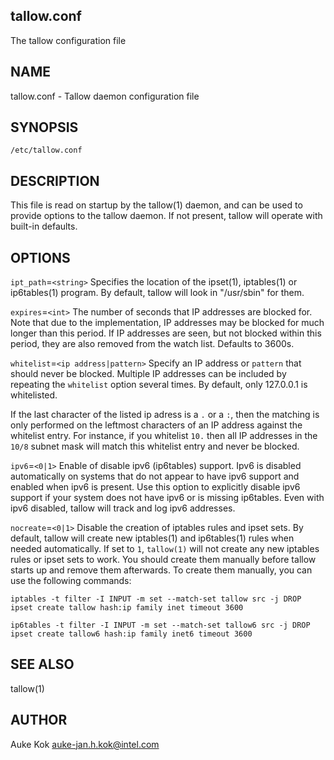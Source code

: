 
## tallow.conf

The tallow configuration file

## NAME

tallow.conf - Tallow daemon configuration file

## SYNOPSIS

`/etc/tallow.conf`

## DESCRIPTION

This file is read on startup by the tallow(1) daemon, and can
be used to provide options to the tallow daemon. If not present,
tallow will operate with built-in defaults.

## OPTIONS

`ipt_path`=`<string>`
Specifies the location of the ipset(1), iptables(1) or ip6tables(1)
program. By default, tallow will look in "/usr/sbin" for them.

`expires`=`<int>`
The number of seconds that IP addresses are blocked for. Note that
due to the implementation, IP addresses may be blocked for much
longer than this period. If IP addresses are seen, but not
blocked within this period, they are also removed from the
watch list. Defaults to 3600s.

`whitelist`=`<ip address|pattern>`
Specify an IP address or `pattern` that should never be
blocked. Multiple IP addresses can be included by repeating the
`whitelist` option several times. By default, only 127.0.0.1 is
whitelisted.

If the last character of the listed ip adress is a `.` or a `:`, then
the matching is only performed on the leftmost characters of an IP
address against the whitelist entry. For instance, if you whitelist
`10.` then all IP addresses in the `10/8` subnet mask will match this
whitelist entry and never be blocked.

`ipv6`=`<0|1>`
Enable of disable ipv6 (ip6tables) support. Ipv6 is disabled
automatically on systems that do not appear to have ipv6 support
and enabled when ipv6 is present. Use this option to explicitly
disable ipv6 support if your system does not have ipv6 or is
missing ip6tables. Even with ipv6 disabled, tallow will track
and log ipv6 addresses.

`nocreate`=`<0|1>`
Disable the creation of iptables rules and ipset sets. By default,
tallow will create new iptables(1) and ip6tables(1) rules when needed
automatically. If set to `1`, `tallow(1)` will not create any new
iptables rules or ipset sets to work. You should create them manually
before tallow starts up and remove them afterwards. To create them
manually, you can use the following commands:

  ```
  iptables -t filter -I INPUT -m set --match-set tallow src -j DROP
  ipset create tallow hash:ip family inet timeout 3600

  ip6tables -t filter -I INPUT -m set --match-set tallow6 src -j DROP
  ipset create tallow6 hash:ip family inet6 timeout 3600
  ```

## SEE ALSO

tallow(1)

## AUTHOR

Auke Kok <auke-jan.h.kok@intel.com>

